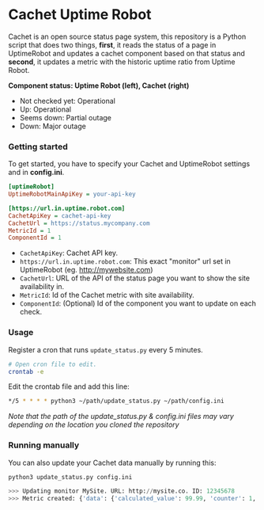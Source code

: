 # Cachet Uptime Robot

Cachet is an open source status page system, this repository is a Python script that does two things, **first**, it reads the status of a page in UptimeRobot and updates a cachet component based on that status and **second**, it updates a metric with the historic uptime ratio from Uptime Robot.

**Component status: Uptime Robot (left), Cachet (right)**

* Not checked yet: Operational
* Up: Operational
* Seems down: Partial outage
* Down: Major outage

### Getting started 

To get started, you have to specify your Cachet and UptimeRobot settings and in **config.ini**.
```ini
[uptimeRobot]
UptimeRobotMainApiKey = your-api-key

[https://url.in.uptime.robot.com]
CachetApiKey = cachet-api-key
CachetUrl = https://status.mycompany.com
MetricId = 1
ComponentId = 1
```

* `CachetApiKey`:  Cachet API key.
* `https://url.in.uptime.robot.com`: This exact "monitor" url set in UptimeRobot (eg. http://mywebsite.com) 
* `CachetUrl`: URL of the API of the status page you want to show the site availability in.
* `MetricId`: Id of the Cachet metric with site availability.
* `ComponentId`: (Optional) Id of the component you want to update on each check.

### Usage

Register a cron that runs `update_status.py` every 5 minutes.

```bash
# Open cron file to edit.
crontab -e
```

Edit the crontab file and add this line:
```bash
*/5 * * * * python3 ~/path/update_status.py ~/path/config.ini
```

_Note that the path of the update_status.py & config.ini files may vary depending on the location you cloned the repository_

### Running manually

You can also update your Cachet data manually by running this:

```python
python3 update_status.py config.ini

>>> Updating monitor MySite. URL: http://mysite.co. ID: 12345678
>>> Metric created: {'data': {'calculated_value': 99.99, 'counter': 1, 'metric_id': 4, 'value': 99.99, 'created_at': '2016-08-12 08:23:10', 'updated_at': '2016-08-12 08:23:10', 'id': 99}}
```
